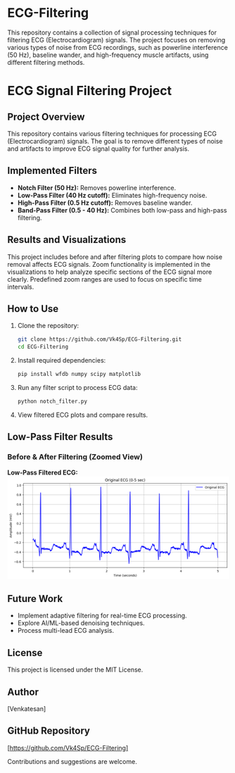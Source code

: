 # ECG-Filtering
This repository contains a collection of signal processing techniques for filtering ECG (Electrocardiogram) signals. The project focuses on removing various types of noise from ECG recordings, such as powerline interference (50 Hz), baseline wander, and high-frequency muscle artifacts, using different filtering methods.
# ECG Signal Filtering Project

## Project Overview
This repository contains various filtering techniques for processing ECG (Electrocardiogram) signals. The goal is to remove different types of noise and artifacts to improve ECG signal quality for further analysis.

## Implemented Filters
- **Notch Filter (50 Hz):** Removes powerline interference.
- **Low-Pass Filter (40 Hz cutoff):** Eliminates high-frequency noise.
- **High-Pass Filter (0.5 Hz cutoff):** Removes baseline wander.
- **Band-Pass Filter (0.5 - 40 Hz):** Combines both low-pass and high-pass filtering.

## Results and Visualizations
This project includes before and after filtering plots to compare how noise removal affects ECG signals. Zoom functionality is implemented in the visualizations to help analyze specific sections of the ECG signal more clearly. Predefined zoom ranges are used to focus on specific time intervals.

## How to Use
1. Clone the repository:
   ```bash
   git clone https://github.com/Vk4Sp/ECG-Filtering.git
   cd ECG-Filtering
   ```
2. Install required dependencies:
   ```bash
   pip install wfdb numpy scipy matplotlib
   ```
3. Run any filter script to process ECG data:
   ```bash
   python notch_filter.py
   ```
4. View filtered ECG plots and compare results.

## Low-Pass Filter Results  
### Before & After Filtering (Zoomed View)  

**Low-Pass Filtered ECG:**  
![Low-Pass Filtered ECG](result/low_pass_filtered.png)  



## Future Work
- Implement adaptive filtering for real-time ECG processing.
- Explore AI/ML-based denoising techniques.
- Process multi-lead ECG analysis.

## License
This project is licensed under the MIT License.

## Author
[Venkatesan]

## GitHub Repository
[https://github.com/Vk4Sp/ECG-Filtering]

Contributions and suggestions are welcome.

